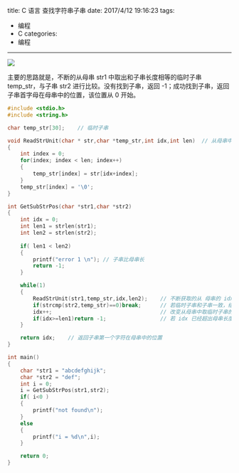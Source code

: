 title: C 语言 查找字符串子串
date: 2017/4/12 19:16:23
tags:
- 编程
- C
categories:
- 编程
---

![](http://od68ytlrn.bkt.clouddn.com/vc++%20%E6%9F%A5%E6%89%BE%E5%AD%97%E7%AC%A6%E4%B8%B2%E5%AD%90%E4%B8%B2.png)

<!-- more -->

主要的思路就是，不断的从母串 str1 中取出和子串长度相等的临时子串 temp_str，与子串 str2 进行比较。没有找到子串，返回 -1；成功找到子串，返回子串首字母在母串中的位置，该位置从 0 开始。



```c
#include <stdio.h>
#include <string.h>

char temp_str[30];    // 临时子串

void ReadStrUnit(char * str,char *temp_str,int idx,int len)  // 从母串中获取与子串长度相等的临时子串
{
	int index = 0;
	for(index; index < len; index++)
	{
		temp_str[index] = str[idx+index];
	}
	temp_str[index] = '\0';
}

int GetSubStrPos(char *str1,char *str2)
{
	int idx = 0;
	int len1 = strlen(str1);
	int len2 = strlen(str2);
	
	if( len1 < len2)
	{
		printf("error 1 \n"); // 子串比母串长
		return -1;
	}

	while(1)
	{
		ReadStrUnit(str1,temp_str,idx,len2);    // 不断获取的从 母串的 idx 位置处更新临时子串
		if(strcmp(str2,temp_str)==0)break;      // 若临时子串和子串一致，结束循环
		idx++;                                  // 改变从母串中取临时子串的位置
		if(idx>=len1)return -1;                 // 若 idx 已经超出母串长度，说明母串不包含该子串
	}

	return idx;    // 返回子串第一个字符在母串中的位置
}

int main()
{
	char *str1 = "abcdefghijk";
	char *str2 = "def";
	int i = 0;
	i = GetSubStrPos(str1,str2);
	if( i<0 )
	{
		printf("not found\n");
	}
	else
	{
		printf("i = %d\n",i);
	}

	return 0;
}

```